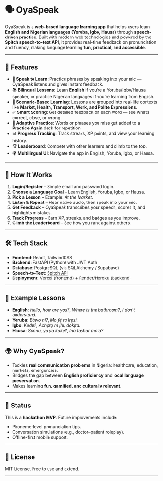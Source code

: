 # 🗣️ OyaSpeak

OyaSpeak is a **web-based language learning app** that helps users learn **English and Nigerian languages (Yoruba, Igbo, Hausa)** through **speech-driven practice**. Built with modern web technologies and powered by the **Spitch speech-to-text API**, it provides real-time feedback on pronunciation and fluency, making language learning **fun, practical, and accessible**.

---

## 🚀 Features

* 🎤 **Speak to Learn**: Practice phrases by speaking into your mic — OyaSpeak listens and gives instant feedback.
* 📚 **Bilingual Lessons**: Learn **English** if you’re a Yoruba/Igbo/Hausa speaker, or practice Nigerian languages if you’re learning from English.
* 🏪 **Scenario-Based Learning**: Lessons are grouped into real-life contexts like **Market, Health, Transport, Work, and Polite Expressions**.
* ✅ **Smart Scoring**: Get detailed feedback on each word — see what’s correct, close, or wrong.
* 🔄 **Adaptive Practice**: Words or phrases you miss get added to a **Practice Again** deck for repetition.
* 📊 **Progress Tracking**: Track streaks, XP points, and view your learning history.
* 🏆 **Leaderboard**: Compete with other learners and climb to the top.
* 🌍 **Multilingual UI**: Navigate the app in English, Yoruba, Igbo, or Hausa.

---

## 🧩 How It Works

1. **Login/Register** – Simple email and password login.
2. **Choose a Language Goal** – Learn English, Yoruba, Igbo, or Hausa.
3. **Pick a Lesson** – Example: *At the Market*.
4. **Listen & Repeat** – Hear native audio, then speak into your mic.
5. **Get Feedback** – OyaSpeak transcribes your speech, scores it, and highlights mistakes.
6. **Track Progress** – Earn XP, streaks, and badges as you improve.
7. **Climb the Leaderboard** – See how you rank against others.

---

## 🛠️ Tech Stack

* **Frontend**: React, TailwindCSS
* **Backend**: FastAPI (Python) with JWT Auth
* **Database**: PostgreSQL (via SQLAlchemy / Supabase)
* **Speech-to-Text**: [Spitch API](https://spitch.app)
* **Deployment**: Vercel (frontend) + Render/Heroku (backend)

---

## 📖 Example Lessons

* **English**: *Hello, how are you?*, *Where is the bathroom?*, *I don’t understand.*
* **Yoruba**: *Báwo ni?*, *Mo fẹ́ ra ìrẹsì.*
* **Igbo**: *Kedu?*, *Achọrọ m ịhụ dọkịta.*
* **Hausa**: *Sannu, ya ya kake?*, *Ina tashar mota?*

---

## 🌍 Why OyaSpeak?

* Tackles **real communication problems** in Nigeria: healthcare, education, markets, emergencies.
* Bridges the gap between **English proficiency** and **local language preservation**.
* Makes learning **fun, gamified, and culturally relevant**.


---

## 🚧 Status

This is a **hackathon MVP**. Future improvements include:

* Phoneme-level pronunciation tips.
* Conversation simulations (e.g., doctor–patient roleplay).
* Offline-first mobile support.

---

## 📜 License

MIT License. Free to use and extend.

---

